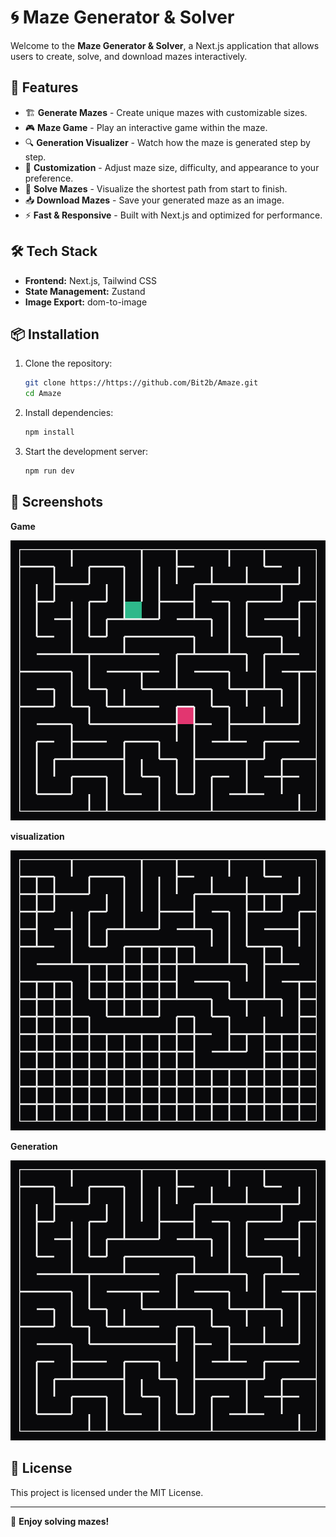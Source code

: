 # 🌀 Maze Generator & Solver

Welcome to the **Maze Generator & Solver**, a Next.js application that allows users to create, solve, and download mazes interactively.

## 🚀 Features

- 🏗️ **Generate Mazes** - Create unique mazes with customizable sizes.
- 🎮 **Maze Game** - Play an interactive game within the maze.
- 🔍 **Generation Visualizer** - Watch how the maze is generated step by step.
- 🎨 **Customization** - Adjust maze size, difficulty, and appearance to your preference.
- 🧩 **Solve Mazes** - Visualize the shortest path from start to finish.
- 📥 **Download Mazes** - Save your generated maze as an image.
- ⚡ **Fast & Responsive** - Built with Next.js and optimized for performance.

## 🛠️ Tech Stack

- **Frontend:** Next.js, Tailwind CSS
- **State Management:** Zustand
- **Image Export:** dom-to-image

## 📦 Installation

1. Clone the repository:
   ```bash
   git clone https://https://github.com/Bit2b/Amaze.git
   cd Amaze
   ```
2. Install dependencies:
   ```bash
   npm install
   ```
3. Start the development server:
   ```bash
   npm run dev
   ```

## 📸 Screenshots

**Game**
<br>

![alt text](public/maze%20(1).png)

**visualization**
<br>

![alt text](public/maze.png)

**Generation**
<br>

![alt text](public/maze%20(2).png)

## 📜 License

This project is licensed under the MIT License.

---

🌟 **Enjoy solving mazes!**
